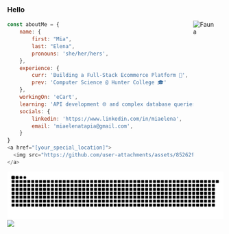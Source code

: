 ### Hello 
<a href="[your_special_location]">
  <img src="https://github.com/user-attachments/assets/85262f58-a852-4d50-bdd5-ee9c779167cb" alt="Fauna" height="50px" width="50px" style="float: right; margin-right: 20px;">
</a>


```javascript
const aboutMe = {
    name: {
        first: "Mia",
        last: "Elena",
        pronouns: 'she/her/hers',
    },
    experience: {
        curr: 'Building a Full-Stack Ecommerce Platform 🛒',
        prev: 'Computer Science @ Hunter College 🎓'
    },
    workingOn: 'eCart',
    learning: 'API development 🌐 and complex database queries in SQL 🔍',
    socials: {
        linkedin: 'https://www.linkedin.com/in/miaelena',
        email: 'miaelenatapia@gmail.com',
    }
}
<a href="[your_special_location]">
  <img src="https://github.com/user-attachments/assets/85262f58-a852-4d50-bdd5-ee9c779167cb" alt="Fauna" height="50px" width="50px" style="float: right; margin-right: 20px;">
</a>

```
![GitHub Contribution Grid Snake](https://raw.githubusercontent.com/miaskyelena/contribution_snk/output/github-contribution-grid-snake.svg)
![](https://visitcount.itsvg.in/api?id=miasdk&icon=3&color=1)

